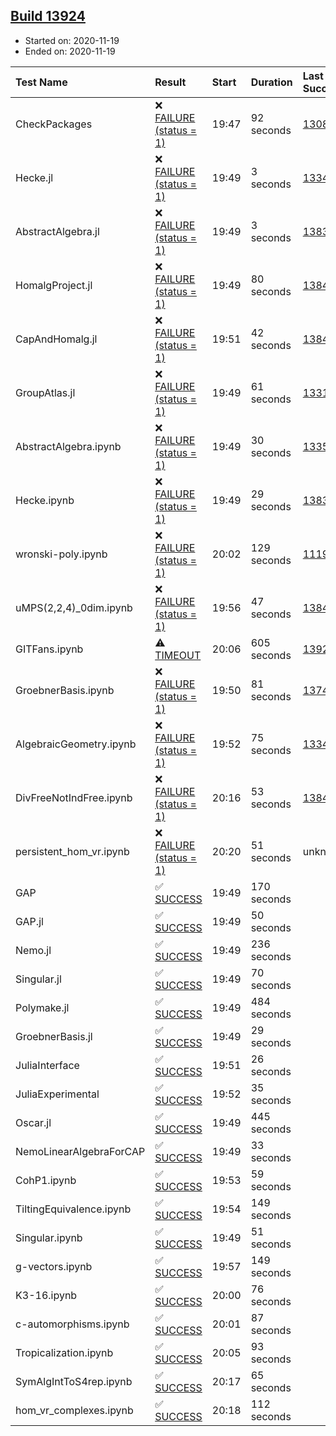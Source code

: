 ## [Build 13924](https://oscarci.mathematik.uni-kl.de/job/oscar/13924/)

* Started on: 2020-11-19
* Ended on: 2020-11-19

| Test Name    | Result | Start | Duration | Last Success | First Failure |
|:-------------|:-------|:------|:---------|:-------------|:--------------|
| CheckPackages | ❌ [FAILURE (status = 1)](https://oscarci.mathematik.uni-kl.de/job/oscar/13924/artifact/logs/build-13924/CheckPackages.log) | 19:47 | 92 seconds | [13085](https://oscarci.mathematik.uni-kl.de/job/oscar/13085/) | [13086](https://oscarci.mathematik.uni-kl.de/job/oscar/13086/) |
| Hecke.jl | ❌ [FAILURE (status = 1)](https://oscarci.mathematik.uni-kl.de/job/oscar/13924/artifact/logs/build-13924/Hecke.jl.log) | 19:49 | 3 seconds | [13341](https://oscarci.mathematik.uni-kl.de/job/oscar/13341/) | [13342](https://oscarci.mathematik.uni-kl.de/job/oscar/13342/) |
| AbstractAlgebra.jl | ❌ [FAILURE (status = 1)](https://oscarci.mathematik.uni-kl.de/job/oscar/13924/artifact/logs/build-13924/AbstractAlgebra.jl.log) | 19:49 | 3 seconds | [13837](https://oscarci.mathematik.uni-kl.de/job/oscar/13837/) | [13838](https://oscarci.mathematik.uni-kl.de/job/oscar/13838/) |
| HomalgProject.jl | ❌ [FAILURE (status = 1)](https://oscarci.mathematik.uni-kl.de/job/oscar/13924/artifact/logs/build-13924/HomalgProject.jl.log) | 19:49 | 80 seconds | [13845](https://oscarci.mathematik.uni-kl.de/job/oscar/13845/) | [13846](https://oscarci.mathematik.uni-kl.de/job/oscar/13846/) |
| CapAndHomalg.jl | ❌ [FAILURE (status = 1)](https://oscarci.mathematik.uni-kl.de/job/oscar/13924/artifact/logs/build-13924/CapAndHomalg.jl.log) | 19:51 | 42 seconds | [13845](https://oscarci.mathematik.uni-kl.de/job/oscar/13845/) | [13846](https://oscarci.mathematik.uni-kl.de/job/oscar/13846/) |
| GroupAtlas.jl | ❌ [FAILURE (status = 1)](https://oscarci.mathematik.uni-kl.de/job/oscar/13924/artifact/logs/build-13924/GroupAtlas.jl.log) | 19:49 | 61 seconds | [13311](https://oscarci.mathematik.uni-kl.de/job/oscar/13311/) | [13312](https://oscarci.mathematik.uni-kl.de/job/oscar/13312/) |
| AbstractAlgebra.ipynb | ❌ [FAILURE (status = 1)](https://oscarci.mathematik.uni-kl.de/job/oscar/13924/artifact/logs/build-13924/AbstractAlgebra.ipynb.log) | 19:49 | 30 seconds | [13355](https://oscarci.mathematik.uni-kl.de/job/oscar/13355/) | [13356](https://oscarci.mathematik.uni-kl.de/job/oscar/13356/) |
| Hecke.ipynb | ❌ [FAILURE (status = 1)](https://oscarci.mathematik.uni-kl.de/job/oscar/13924/artifact/logs/build-13924/Hecke.ipynb.log) | 19:49 | 29 seconds | [13837](https://oscarci.mathematik.uni-kl.de/job/oscar/13837/) | [13838](https://oscarci.mathematik.uni-kl.de/job/oscar/13838/) |
| wronski-poly.ipynb | ❌ [FAILURE (status = 1)](https://oscarci.mathematik.uni-kl.de/job/oscar/13924/artifact/logs/build-13924/wronski-poly.ipynb.log) | 20:02 | 129 seconds | [11192](https://oscarci.mathematik.uni-kl.de/job/oscar/11192/) | [11193](https://oscarci.mathematik.uni-kl.de/job/oscar/11193/) |
| uMPS(2,2,4)_0dim.ipynb | ❌ [FAILURE (status = 1)](https://oscarci.mathematik.uni-kl.de/job/oscar/13924/artifact/logs/build-13924/uMPS-2-2-4-_0dim.ipynb.log) | 19:56 | 47 seconds | [13841](https://oscarci.mathematik.uni-kl.de/job/oscar/13841/) | [13842](https://oscarci.mathematik.uni-kl.de/job/oscar/13842/) |
| GITFans.ipynb | ⚠ [TIMEOUT](https://oscarci.mathematik.uni-kl.de/job/oscar/13924/artifact/logs/build-13924/GITFans.ipynb.log) | 20:06 | 605 seconds | [13923](https://oscarci.mathematik.uni-kl.de/job/oscar/13923/) | [13924](https://oscarci.mathematik.uni-kl.de/job/oscar/13924/) |
| GroebnerBasis.ipynb | ❌ [FAILURE (status = 1)](https://oscarci.mathematik.uni-kl.de/job/oscar/13924/artifact/logs/build-13924/GroebnerBasis.ipynb.log) | 19:50 | 81 seconds | [13748](https://oscarci.mathematik.uni-kl.de/job/oscar/13748/) | [13749](https://oscarci.mathematik.uni-kl.de/job/oscar/13749/) |
| AlgebraicGeometry.ipynb | ❌ [FAILURE (status = 1)](https://oscarci.mathematik.uni-kl.de/job/oscar/13924/artifact/logs/build-13924/AlgebraicGeometry.ipynb.log) | 19:52 | 75 seconds | [13341](https://oscarci.mathematik.uni-kl.de/job/oscar/13341/) | [13342](https://oscarci.mathematik.uni-kl.de/job/oscar/13342/) |
| DivFreeNotIndFree.ipynb | ❌ [FAILURE (status = 1)](https://oscarci.mathematik.uni-kl.de/job/oscar/13924/artifact/logs/build-13924/DivFreeNotIndFree.ipynb.log) | 20:16 | 53 seconds | [13845](https://oscarci.mathematik.uni-kl.de/job/oscar/13845/) | [13846](https://oscarci.mathematik.uni-kl.de/job/oscar/13846/) |
| persistent_hom_vr.ipynb | ❌ [FAILURE (status = 1)](https://oscarci.mathematik.uni-kl.de/job/oscar/13924/artifact/logs/build-13924/persistent_hom_vr.ipynb.log) | 20:20 | 51 seconds | unknown | unknown |
| GAP | ✅ [SUCCESS](https://oscarci.mathematik.uni-kl.de/job/oscar/13924/artifact/logs/build-13924/GAP.log) | 19:49 | 170 seconds |  |  |
| GAP.jl | ✅ [SUCCESS](https://oscarci.mathematik.uni-kl.de/job/oscar/13924/artifact/logs/build-13924/GAP.jl.log) | 19:49 | 50 seconds |  |  |
| Nemo.jl | ✅ [SUCCESS](https://oscarci.mathematik.uni-kl.de/job/oscar/13924/artifact/logs/build-13924/Nemo.jl.log) | 19:49 | 236 seconds |  |  |
| Singular.jl | ✅ [SUCCESS](https://oscarci.mathematik.uni-kl.de/job/oscar/13924/artifact/logs/build-13924/Singular.jl.log) | 19:49 | 70 seconds |  |  |
| Polymake.jl | ✅ [SUCCESS](https://oscarci.mathematik.uni-kl.de/job/oscar/13924/artifact/logs/build-13924/Polymake.jl.log) | 19:49 | 484 seconds |  |  |
| GroebnerBasis.jl | ✅ [SUCCESS](https://oscarci.mathematik.uni-kl.de/job/oscar/13924/artifact/logs/build-13924/GroebnerBasis.jl.log) | 19:49 | 29 seconds |  |  |
| JuliaInterface | ✅ [SUCCESS](https://oscarci.mathematik.uni-kl.de/job/oscar/13924/artifact/logs/build-13924/JuliaInterface.log) | 19:51 | 26 seconds |  |  |
| JuliaExperimental | ✅ [SUCCESS](https://oscarci.mathematik.uni-kl.de/job/oscar/13924/artifact/logs/build-13924/JuliaExperimental.log) | 19:52 | 35 seconds |  |  |
| Oscar.jl | ✅ [SUCCESS](https://oscarci.mathematik.uni-kl.de/job/oscar/13924/artifact/logs/build-13924/Oscar.jl.log) | 19:49 | 445 seconds |  |  |
| NemoLinearAlgebraForCAP | ✅ [SUCCESS](https://oscarci.mathematik.uni-kl.de/job/oscar/13924/artifact/logs/build-13924/NemoLinearAlgebraForCAP.log) | 19:49 | 33 seconds |  |  |
| CohP1.ipynb | ✅ [SUCCESS](https://oscarci.mathematik.uni-kl.de/job/oscar/13924/artifact/logs/build-13924/CohP1.ipynb.log) | 19:53 | 59 seconds |  |  |
| TiltingEquivalence.ipynb | ✅ [SUCCESS](https://oscarci.mathematik.uni-kl.de/job/oscar/13924/artifact/logs/build-13924/TiltingEquivalence.ipynb.log) | 19:54 | 149 seconds |  |  |
| Singular.ipynb | ✅ [SUCCESS](https://oscarci.mathematik.uni-kl.de/job/oscar/13924/artifact/logs/build-13924/Singular.ipynb.log) | 19:49 | 51 seconds |  |  |
| g-vectors.ipynb | ✅ [SUCCESS](https://oscarci.mathematik.uni-kl.de/job/oscar/13924/artifact/logs/build-13924/g-vectors.ipynb.log) | 19:57 | 149 seconds |  |  |
| K3-16.ipynb | ✅ [SUCCESS](https://oscarci.mathematik.uni-kl.de/job/oscar/13924/artifact/logs/build-13924/K3-16.ipynb.log) | 20:00 | 76 seconds |  |  |
| c-automorphisms.ipynb | ✅ [SUCCESS](https://oscarci.mathematik.uni-kl.de/job/oscar/13924/artifact/logs/build-13924/c-automorphisms.ipynb.log) | 20:01 | 87 seconds |  |  |
| Tropicalization.ipynb | ✅ [SUCCESS](https://oscarci.mathematik.uni-kl.de/job/oscar/13924/artifact/logs/build-13924/Tropicalization.ipynb.log) | 20:05 | 93 seconds |  |  |
| SymAlgIntToS4rep.ipynb | ✅ [SUCCESS](https://oscarci.mathematik.uni-kl.de/job/oscar/13924/artifact/logs/build-13924/SymAlgIntToS4rep.ipynb.log) | 20:17 | 65 seconds |  |  |
| hom_vr_complexes.ipynb | ✅ [SUCCESS](https://oscarci.mathematik.uni-kl.de/job/oscar/13924/artifact/logs/build-13924/hom_vr_complexes.ipynb.log) | 20:18 | 112 seconds |  |  |
